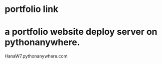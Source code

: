 # portfolio link 
# a portfolio website deploy server on pythonanywhere.

HanaW7.pythonanywhere.com
